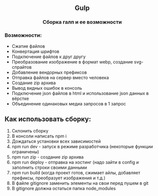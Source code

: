 <div id="header"> 
	<div align="center" id="header__box-title"> 
		<h2 id= "header__title"> Gulp </h2>
		<h3> Сборка галп и ее возможности</h3>
	</div>
</div>

<div id="main"> 
	<div id="main__box-capabilities capabilities">
		<h3 id="capabilities__title">Возможности:</h3>
		<ul id="capabilities__list">
			<li id="capabilities__item">Сжатие файлов</li>
			<li id="capabilities__item">Конвертация шрифтов</li>
			<li id="capabilities__item">Подключение файлов к друг другу</li>
			<li id="capabilities__item">Преобразование изображение в формат webp, создание svg-спрайтов</li>
			<li id="capabilities__item">Добавление вендорных префиксов</li>
			<li id="capabilities__item">Отправка файлов на сервер вместо человека</li>
			<li id="capabilities__item">Создание zip архива</li>
			<li id="capabilities__item">Вывод видных ошибок в консоль</li>
			<li id="capabilities__item">Подключение json файлов в html и использование json данных в вёрстке</li>
			<li id="capabilities__item">Объединение одинаковых медиа запросов в 1 запрос</li>
		</ul>
	</div>
	<div id="main__box-used used">
		<h2 id="used__title">Как использовать сборку:</h2>
		<ol id="used__list">
			<li id="used__item">Склонить сборку</li>
			<li id="used__item">В консоли написать npm i</li>
			<li id="used__item">Дождаться установки всех зависимостей</li>
			<li id="used__item">npm run dev - запуск в режиме разработчика (некоторые функции ограничены)</li>
			<li id="used__item">npm run zip - создание zip архива</li>
			<li id="used__item">npm run deploy - отправка на хостинг (надо зайти в config и  заполнить строки своими данными</li>
			<li id="used__item">npm run build (когда проект готов, сжимает айлы, добавляет префиксы, преобразует изображения и т.д.)</li>
			<li id="used__item">В файле gitignore заменить элементы на свои перед пушем в git</li>
			<li id="used__item">В gitignore должна остаться папка node_modules</li>
		</ol>
	</div>
</div>
